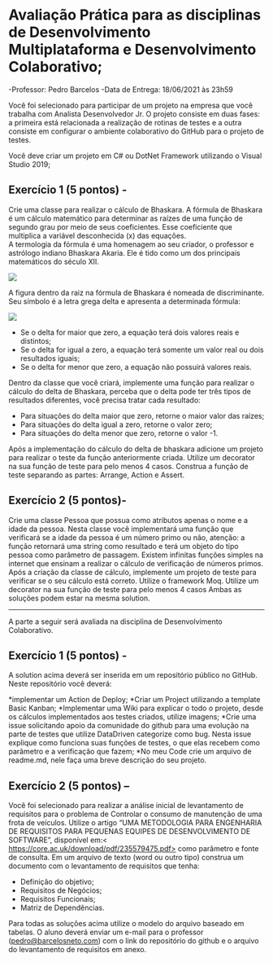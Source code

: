 # Avaliação Prática para as disciplinas de Desenvolvimento Multiplataforma e Desenvolvimento Colaborativo;

 -Professor: Pedro Barcelos
 -Data de Entrega: 18/06/2021 às 23h59

Você foi selecionado para participar de um projeto na empresa que você trabalha com Analista Desenvolvedor Jr. O projeto consiste em duas fases: a primeira está relacionada a realização de rotinas de testes e a outra consiste em configurar o ambiente colaborativo do GitHub para o projeto de testes.

Você deve criar um projeto em C# ou DotNet Framework utilizando o Visual Studio 2019;

## Exercício 1 (5 pontos) - 
Crie uma classe para realizar o cálculo de Bhaskara. A fórmula de Bhaskara é um cálculo matemático para determinar as raízes de uma função de segundo grau por meio de seus coeficientes. Esse coeficiente que multiplica a variável desconhecida (x) das equações.  
A termologia da fórmula é uma homenagem ao seu criador, o professor e astrólogo indiano Bhaskara Akaria. Ele é tido como um dos principais matemáticos do século XII. 

![](https://images.educamaisbrasil.com.br/content/banco_de_imagens/guia-de-estudo/D/formula-bhaskara-matematica.jpg)

A figura dentro da raiz na fórmula de Bhaskara é nomeada de discriminante. Seu símbolo é a letra grega delta e apresenta a determinada fórmula:

![](https://www.coc.com.br/gallery/repository/uploads/blog/2018/novembro/formula-de-bhaskara/BHASKARA-1.png)
 
* Se o delta for maior que zero, a equação terá dois valores reais e distintos;
* Se o delta for igual a zero, a equação terá somente um valor real ou dois resultados iguais; 
* Se o delta for menor que zero, a equação não possuirá valores reais. 

Dentro da classe que você criará, implemente uma função para realizar o cálculo do delta de Bhaskara, perceba que o delta pode ter três tipos de resultados diferentes, você precisa tratar cada resultado:

* Para situações do delta maior que zero, retorne o maior valor das raízes;
* Para situações do delta igual a zero, retorne o valor zero;
* Para situações do delta menor que zero, retorne o valor -1.

Após a implementação do cálculo do delta de bhaskara adicione um projeto para realizar o teste da função anteriormente criada. Utilize um decorator na sua função de teste para pelo menos 4 casos. Construa a função de teste separando as partes: Arrange, Action e Assert.

## Exercício 2 (5 pontos)- 

Crie uma classe Pessoa que possua como atributos apenas o nome e a idade da pessoa. Nesta classe você implementará uma função que verificará se a idade da pessoa é um número primo ou não, atenção: a função retornará uma string como resultado e terá um objeto do tipo pessoa como parâmetro de passagem. Existem infinitas funções simples na internet que ensinam a realizar o cálculo de verificação de números primos. 
Após a criação da classe de cálculo, implemente um projeto de teste para verificar se o seu cálculo está correto. Utilize o framework Moq. Utilize um decorator na sua função de teste para pelo menos 4 casos
Ambas as soluções podem estar na mesma solution.


***

A parte a seguir será avaliada na disciplina de Desenvolvimento Colaborativo.

## Exercício 1 (5 pontos) - 
A solution acima deverá ser inserida em um repositório público no GitHub. Neste repositório você deverá:

*implementar um Action de Deploy;
*Criar um Project utilizando a template Basic Kanban;
*Implementar uma Wiki para explicar o todo o projeto, desde os cálculos implementados aos testes criados, utilize imagens;
*Crie uma issue solicitando apoio da comunidade do github para uma evolução na parte de testes que utilize DataDriven categorize como bug. Nesta issue explique como funciona suas funções de testes, o que elas recebem como parâmetro e a verificação que fazem;
*No meu Code crie um arquivo de readme.md, nele faça uma breve descrição do seu projeto.

## Exercício 2 (5 pontos) – 

Você foi selecionado para realizar a análise inicial de levantamento de requisitos para o problema de Controlar o consumo de manutenção de uma frota de veículos. Utilize o artigo “UMA METODOLOGIA PARA ENGENHARIA DE REQUISITOS PARA PEQUENAS EQUIPES DE DESENVOLVIMENTO DE SOFTWARE”, disponível em:< https://core.ac.uk/download/pdf/235579475.pdf> como parâmetro e fonte de consulta. Em um arquivo de texto (word ou outro tipo) construa um documento com o levantamento de requisitos que tenha:

* Definição do objetivo;
* Requisitos de Negócios;
* Requisitos Funcionais;
* Matriz de Dependências.

Para todas as soluções acima utilize o modelo do arquivo baseado em tabelas.
O aluno deverá enviar um e-mail para o professor (pedro@barcelosneto.com) com o link do repositório do github e o arquivo do levantamento de requisitos em anexo.
